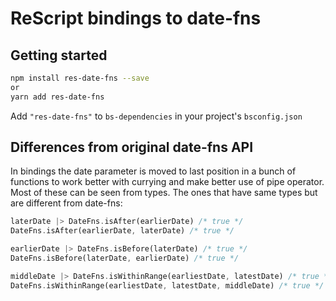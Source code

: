 # ReScript bindings to date-fns

## Getting started

```bash
npm install res-date-fns --save
or
yarn add res-date-fns
```

Add `"res-date-fns"` to `bs-dependencies` in your project's `bsconfig.json`

## Differences from original date-fns API

In bindings the date parameter is moved to last position in a bunch of functions to work better with currying and make better use of pipe operator. Most of these can be seen from types. The ones that have same types but are different from date-fns:

```rs
laterDate |> DateFns.isAfter(earlierDate) /* true */
DateFns.isAfter(earlierDate, laterDate) /* true */

earlierDate |> DateFns.isBefore(laterDate) /* true */
DateFns.isBefore(laterDate, earlierDate) /* true */

middleDate |> DateFns.isWithinRange(earliestDate, latestDate) /* true */
DateFns.isWithinRange(earliestDate, latestDate, middleDate) /* true */
```

